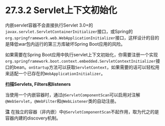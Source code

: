 # 27.3.2 Servlet上下文初始化

内嵌servlet容器不会直接执行Servlet 3.0+的`javax.servlet.ServletContainerInitializer`接口，或Spring的`org.springframework.web.WebApplicationInitializer`接口，这样设计的目的是降低war包内运行的第三方库破坏Spring Boot应用的风险。

如果需要在Spring Boot应用中执行servlet上下文初始化，你需要注册一个实现`org.springframework.boot.context.embedded.ServletContextInitializer`接口的bean。`onStartup`方法可以获取`ServletContext`，如果需要的话可以轻松用来适配一个已存在的`WebApplicationInitializer`。

**扫描Servlets, Filters和listeners**

当使用一个内嵌容器时，通过`@ServletComponentScan`可以启用对注解`@WebServlet`，`@WebFilter`和`@WebListener`类的自动注册。

**注** 在独立的容器（非内嵌）中`@ServletComponentScan`不起作用，取为代之的是容器内建的discovery机制。

